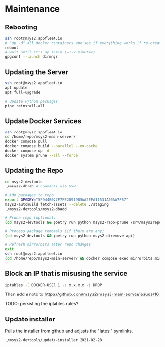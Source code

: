 # Maintenance

## Rebooting

```bash
ssh root@msys2.appfleet.io
# "up -d" all docker containers and see if everything works if re-created, to avoid changes there
reboot
# wait until it's up again (~1-2 minutes)
gpgconf --launch dirmngr
```

## Updating the Server

```bash
ssh root@msys2.appfleet.io
apt update
apt full-upgrade
```

```bash
# Update Python packages
pipx reinstall-all
```

## Update Docker Services

```bash
ssh root@msys2.appfleet.io
cd /home/repo/msys2-main-server/
docker compose pull
docker compose build --parallel --no-cache
docker compose up -d
docker system prune --all --force
```

## Updating the Repo

```bash
cd msys2-devtools
./msys2-dbssh # connects via SSH

# Add packages to repo
export GPGKEY="5F944B027F7FE2091985AA2EFA11531AA0AA7F57"
msys2-autobuild fetch-assets --delete ./staging
./msys2-devtools/msys2-dbadd

# Prune repo (optional)
(cd msys2-devtools && poetry run python msys2-repo-prune /srv/msys2repo/)

# Process package removals (if there are any)
(cd msys2-devtools && poetry run python msys2-dbremove-api)

# Refresh mirrorbits after repo changes
exit
ssh root@msys2.appfleet.io
(cd /home/repo/msys2-main-server/ && docker compose exec mirrorbits mirrorbits refresh)
```

## Block an IP that is misusing the service

```bash
iptables -I DOCKER-USER 1 -s x.x.x.x -j DROP
```
Then add a note to https://github.com/msys2/msys2-main-server/issues/16

TODO: persisting the iptables rules?

## Update installer

Pulls the installer from github and adjusts the "latest" symlinks.

```bash
./msys2-devtools/update-installer 2021-02-28
```
